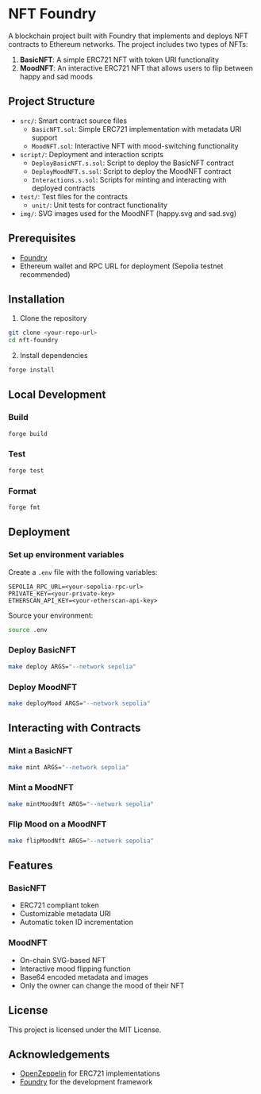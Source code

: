 # NFT Foundry

A blockchain project built with Foundry that implements and deploys NFT contracts to Ethereum networks. The project includes two types of NFTs:

1. **BasicNFT**: A simple ERC721 NFT with token URI functionality
2. **MoodNFT**: An interactive ERC721 NFT that allows users to flip between happy and sad moods

## Project Structure

- `src/`: Smart contract source files
  - `BasicNFT.sol`: Simple ERC721 implementation with metadata URI support
  - `MoodNFT.sol`: Interactive NFT with mood-switching functionality
- `script/`: Deployment and interaction scripts
  - `DeployBasicNFT.s.sol`: Script to deploy the BasicNFT contract
  - `DeployMoodNFT.s.sol`: Script to deploy the MoodNFT contract 
  - `Interactions.s.sol`: Scripts for minting and interacting with deployed contracts
- `test/`: Test files for the contracts
  - `unit/`: Unit tests for contract functionality
- `img/`: SVG images used for the MoodNFT (happy.svg and sad.svg)

## Prerequisites

- [Foundry](https://book.getfoundry.sh/getting-started/installation)
- Ethereum wallet and RPC URL for deployment (Sepolia testnet recommended)

## Installation

1. Clone the repository
```bash
git clone <your-repo-url>
cd nft-foundry
```

2. Install dependencies
```bash
forge install
```

## Local Development

### Build

```bash
forge build
```

### Test

```bash
forge test
```

### Format

```bash
forge fmt
```

## Deployment

### Set up environment variables

Create a `.env` file with the following variables:
```
SEPOLIA_RPC_URL=<your-sepolia-rpc-url>
PRIVATE_KEY=<your-private-key>
ETHERSCAN_API_KEY=<your-etherscan-api-key>
```

Source your environment:
```bash
source .env
```

### Deploy BasicNFT

```bash
make deploy ARGS="--network sepolia"
```

### Deploy MoodNFT

```bash
make deployMood ARGS="--network sepolia"
```

## Interacting with Contracts

### Mint a BasicNFT

```bash
make mint ARGS="--network sepolia"
```

### Mint a MoodNFT

```bash
make mintMoodNft ARGS="--network sepolia"
```

### Flip Mood on a MoodNFT

```bash
make flipMoodNft ARGS="--network sepolia"
```

## Features

### BasicNFT

- ERC721 compliant token
- Customizable metadata URI
- Automatic token ID incrementation

### MoodNFT

- On-chain SVG-based NFT
- Interactive mood flipping function
- Base64 encoded metadata and images
- Only the owner can change the mood of their NFT

## License

This project is licensed under the MIT License.

## Acknowledgements

- [OpenZeppelin](https://github.com/OpenZeppelin/openzeppelin-contracts) for ERC721 implementations
- [Foundry](https://book.getfoundry.sh/) for the development framework
